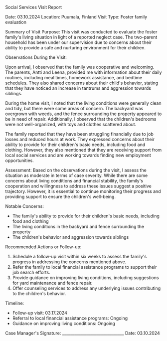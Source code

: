 Social Services Visit Report

Date: 03.10.2024
Location: Puumala, Finland
Visit Type: Foster family evaluation

Summary of Visit Purpose:
This visit was conducted to evaluate the foster family's living situation in light of a reported neglect case. The two-parent household has been under our supervision due to concerns about their ability to provide a safe and nurturing environment for their children.

Observations During the Visit:

Upon arrival, I observed that the family was cooperative and welcoming. The parents, Antti and Leena, provided me with information about their daily routines, including meal times, homework assistance, and bedtime schedules. They also shared concerns about their child's behavior, stating that they have noticed an increase in tantrums and aggression towards siblings.

During the home visit, I noted that the living conditions were generally clean and tidy, but there were some areas of concern. The backyard was overgrown with weeds, and the fence surrounding the property appeared to be in need of repair. Additionally, I observed that the children's bedrooms were not well-organized, with toys and clothes scattered about.

The family reported that they have been struggling financially due to job losses and reduced hours at work. They expressed concerns about their ability to provide for their children's basic needs, including food and clothing. However, they also mentioned that they are receiving support from local social services and are working towards finding new employment opportunities.

Assessment:
Based on the observations during the visit, I assess the situation as moderate in terms of case severity. While there are some concerns about living conditions and financial stability, the family's cooperation and willingness to address these issues suggest a positive trajectory. However, it is essential to continue monitoring their progress and providing support to ensure the children's well-being.

Notable Concerns:

* The family's ability to provide for their children's basic needs, including food and clothing
* The living conditions in the backyard and fence surrounding the property
* The children's behavior and aggression towards siblings

Recommended Actions or Follow-up:

1. Schedule a follow-up visit within six weeks to assess the family's progress in addressing the concerns mentioned above.
2. Refer the family to local financial assistance programs to support their job search efforts.
3. Provide guidance on improving living conditions, including suggestions for yard maintenance and fence repair.
4. Offer counseling services to address any underlying issues contributing to the children's behavior.

Timeline:

* Follow-up visit: 03.17.2024
* Referral to local financial assistance programs: Ongoing
* Guidance on improving living conditions: Ongoing

Case Manager's Signature: _______________________________
Date: 03.10.2024